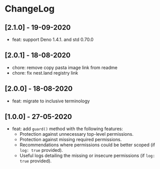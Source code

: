 # ChangeLog

## [2.1.0] - 19-09-2020

- feat: support Deno 1.4.1. and std 0.70.0

## [2.0.1] - 18-08-2020

- chore: remove copy pasta image link from readme
- chore: fix nest.land registry link

## [2.0.0] - 18-08-2020

- feat: migrate to inclusive terminology

## [1.0.0] - 27-05-2020

- feat: add `guard()` method with the following features:
  - Protection against unnecessary top-level permissions.
  - Protection against missing required permissions.
  - Recommendations where permissions could be better scoped (if `log: true` provided).
  - Useful logs detailing the missing or insecure permissions (if `log: true` provided).

